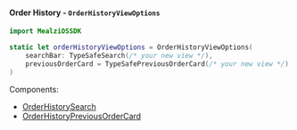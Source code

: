 #### Order History - `OrderHistoryViewOptions`

```swift
import MealziOSSDK

static let orderHistoryViewOptions = OrderHistoryViewOptions(
    searchBar: TypeSafeSearch(/* your new view */),
    previousOrderCard = TypeSafePreviousOrderCard(/* your new view */)
)
```
Components:
- [OrderHistorySearch](../components/OrderHistorySearch.mdx)
- [OrderHistoryPreviousOrderCard](../components/OrderHistoryPreviousOrderCard.mdx)
